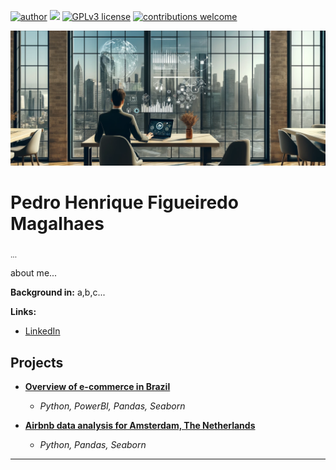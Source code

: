 [![author](https://img.shields.io/badge/author-pedrohfm-red.svg)](https://www.linkedin.com/in/rafael-n-duarte/) [![](https://img.shields.io/badge/python-3.7+-blue.svg)](https://www.python.org/downloads/release/python-365/) [![GPLv3 license](https://img.shields.io/badge/License-GPLv3-blue.svg)](http://perso.crans.org/besson/LICENSE.html) [![contributions welcome](https://img.shields.io/badge/contributions-welcome-brightgreen.svg?style=flat)](https://github.com/rafaelnduarte/portfolio/issues)

<p align="center">
  <img src="banner-phfm-real-estate-data-science.webp" >
</p>

# Pedro Henrique Figueiredo Magalhaes 
<sub>...</sub>

about me...

**Background in:** a,b,c...

**Links:**
* [LinkedIn](https://www.linkedin.com/in/-phfm/)

## Projects

* [**Overview of e-commerce in Brazil**](https://edu.nl/b7fkf)
  * *Python, PowerBI, Pandas, Seaborn*

* [**Airbnb data analysis for Amsterdam, The Netherlands**](https://github.com/pedrohfm/airbnb-amsterdam-dsnp/tree/main?tab=readme-ov-file)
  * *Python, Pandas, Seaborn*

---

